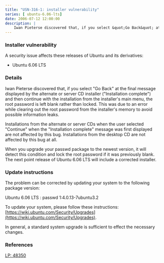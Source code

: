 ```yaml
---
title: "USN-316-1: installer vulnerability"
series: [ ubuntu-6.06-lts]
date: 2006-07-12 12:00:00
description: |
    Iwan Pieterse discovered that, if you select &quot;Go Back&quot; at the final message displayed by the alternate or server CD installer (&quot;Installation complete&quot;) and then continue with the installation from the installer&#39;s main menu, the root password is left blank rather than locked. This was due to an error while clearing out the root password from the installer&#39;s memory to avoid possible information leaks.
--- 
```

 
 


### Installer vulnerability

A security issue affects these releases of Ubuntu and its derivatives:

* Ubuntu 6.06 LTS

### Details

Iwan Pieterse discovered that, if you select &quot;Go Back&quot; at the final message displayed by the alternate or server CD installer (&quot;Installation complete&quot;) and then continue with the installation from the installer&#39;s main menu, the root password is left blank rather than locked. This was due to an error while clearing out the root password from the installer&#39;s memory to avoid possible information leaks.

Installations from the alternate or server CDs when the user selected &quot;Continue&quot; when the &quot;Installation complete&quot; message was first displayed are not affected by this bug. Installations from the desktop CD are not affected by this bug at all.

When you upgrade your passwd package to the newest version, it will detect this condition and lock the root password if it was previously blank. The next point release of Ubuntu 6.06 LTS will include a corrected installer.

### Update instructions

The problem can be corrected by updating your system to the following package version:

Ubuntu 6.06 LTS
 : passwd <span>1:4.0.13-7ubuntu3.2</span>

To update your system, please follow these instructions: [https://wiki.ubuntu.com/Security/Upgrades](https://wiki.ubuntu.com/Security/Upgrades).

In general, a standard system upgrade is sufficient to effect the necessary changes.

### References

 
 [LP: 48350](https://launchpad.net/bugs/48350)
 

